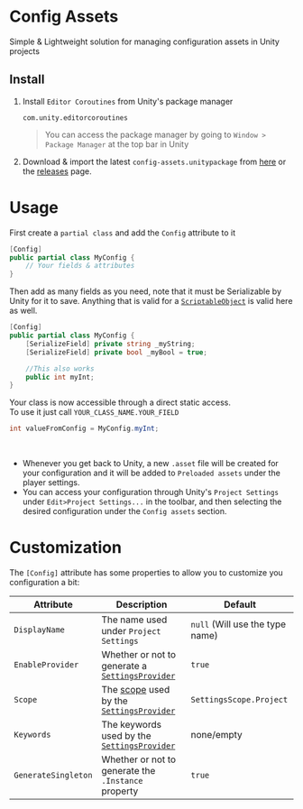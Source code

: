 # Config Assets

Simple & Lightweight solution for managing configuration assets in Unity projects

## Install

1. Install `Editor Coroutines` from Unity's package manager
    ```shell
    com.unity.editorcoroutines
    ```
    
    > You can access the package manager by going to `Window > Package Manager` at the top bar in Unity 

2. Download & import the latest `config-assets.unitypackage` from [here](https://github.com/caneva20/ConfigAssets/releases/latest)
or the [releases](https://github.com/caneva20/ConfigAssets/releases) page.

# Usage

First create a `partial class` and add the `Config` attribute to it

```C#
[Config]
public partial class MyConfig {
    // Your fields & attributes
}
```

Then add as many fields as you need, note that it must be Serializable by Unity for it to save. Anything that is valid
for a [`ScriptableObject`](https://docs.unity3d.com/Manual/class-ScriptableObject.html) is valid here as well.

```C#
[Config]
public partial class MyConfig {
    [SerializeField] private string _myString;
    [SerializeField] private bool _myBool = true;

    //This also works
    public int myInt;
}
```

Your class is now accessible through a direct static access.
<br>To use it just call `YOUR_CLASS_NAME.YOUR_FIELD`

``` C#
int valueFromConfig = MyConfig.myInt;
```

<br>

* Whenever you get back to Unity, a new `.asset` file will be created for your configuration and it will be added
  to `Preloaded assets` under the player settings.
* You can access your configuration through Unity's `Project Settings` under `Edit>Project Settings...` in the toolbar,
  and then selecting the desired configuration under the `Config assets` section.

# Customization

The `[Config]` attribute has some properties to allow you to customize you configuration a bit:

| Attribute           | Description                                                                                                                                                               | Default                         |
|---------------------|---------------------------------------------------------------------------------------------------------------------------------------------------------------------------|---------------------------------|
| `DisplayName`       | The name used under `Project Settings`                                                                                                                                    | `null` (Will use the type name) |
| `EnableProvider`    | Whether or not to generate a [`SettingsProvider`](https://docs.unity3d.com/ScriptReference/SettingsProvider.html)                                                         | `true`                          |
| `Scope`             | The [scope](https://docs.unity3d.com/ScriptReference/SettingsScope.html) used by the [`SettingsProvider`](https://docs.unity3d.com/ScriptReference/SettingsProvider.html) | `SettingsScope.Project`         |
| `Keywords`          | The keywords used by the [`SettingsProvider`](https://docs.unity3d.com/ScriptReference/SettingsProvider.html)                                                             | none/empty                      |
| `GenerateSingleton` | Whether or not to generate the `.Instance` property                                                                                                                       | `true`                          |